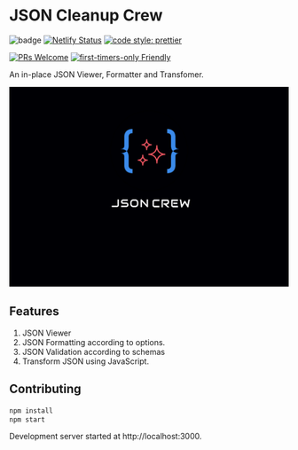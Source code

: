 # JSON Cleanup Crew

![badge](https://action-badges.now.sh/BoyWithSilverWings/json-formatter)
[![Netlify Status](https://api.netlify.com/api/v1/badges/3748ee21-7ff9-434c-b59b-64ad757e72e5/deploy-status)](https://app.netlify.com/sites/jsoncrew/deploys)
<a href="https://prettier.io">
<img alt="code style: prettier" src="https://img.shields.io/badge/code_style-prettier-ff69b4.svg?style=flat-square">
</a>

[![PRs Welcome](https://img.shields.io/badge/PRs-welcome-brightgreen.svg?style=flat-square)](http://makeapullrequest.com) [![first-timers-only Friendly](https://img.shields.io/badge/first--timers--only-friendly-blue.svg)](http://www.firsttimersonly.com/)

An in-place JSON Viewer, Formatter and Transfomer.

![poster](https://raw.githubusercontent.com/BoyWithSilverWings/json-formatter/master/public/image-small.png)

## Features

1. JSON Viewer
2. JSON Formatting according to options.
3. JSON Validation according to schemas
4. Transform JSON using JavaScript.

## Contributing

```
npm install
npm start
```

Development server started at http://localhost:3000.
